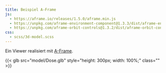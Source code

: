 ```yaml
---
title: Beispiel A-Frame
js:
  - https://aframe.io/releases/1.5.0/aframe.min.js
  - https://unpkg.com/aframe-environment-component@1.3.3/dist/aframe-environment-component.min.js
  - https://unpkg.com/aframe-orbit-controls@1.3.2/dist/aframe-orbit-controls.min.js
css:
  - scss/3d-model.scss
---
```


Ein Viewer realisiert mit [A-Frame](https://aframe.io/).

{{< glb src="model/Dose.glb" style="height: 300px; width: 100%;" class="" >}}
